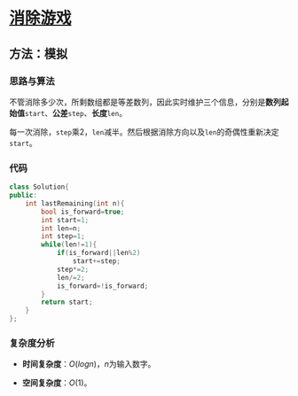 # [消除游戏](https://leetcode-cn.com/problems/elimination-game/)

## 方法：模拟

### 思路与算法

不管消除多少次，所剩数组都是等差数列，因此实时维护三个信息，分别是**数列起始值**``start``、**公差**``step``、**长度**``len``。

每一次消除，``step``乘2，``len``减半。然后根据消除方向以及``len``的奇偶性重新决定``start``。

### 代码

```c++
class Solution{
public:
    int lastRemaining(int n){
        bool is_forward=true;
        int start=1;
        int len=n;
        int step=1;
        while(len!=1){
            if(is_forward||len%2)
                start+=step;
            step*=2;
            len/=2;
            is_forward=!is_forward;
        }
        return start;
    }
};
```

### 复杂度分析

- **时间复杂度**：$O(logn)$，$n$为输入数字。

- **空间复杂度**：$O(1)$。
